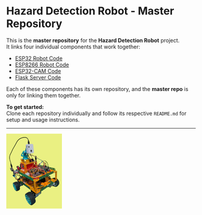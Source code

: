 # Hazard Detection Robot - Master Repository

This is the **master repository** for the **Hazard Detection Robot** project.  
It links four individual components that work together:

- [ESP32 Robot Code](https://github.com/jithangowda/ESP-Robot.git)
- [ESP8266 Robot Code](https://github.com/jithangowda/ESP-8266-Robot.git)
- [ESP32-CAM Code](https://github.com/jithangowda/ESP-CAM-Robot.git)
- [Flask Server Code](https://github.com/jithangowda/Flask-Robot.git)

Each of these components has its own repository, and the **master repo** is only for linking them together.


**To get started:**  
Clone each repository individually and follow its respective `README.md` for setup and usage instructions.

---

<img src="images/r1.png" alt="Robot1" height="200"/>

